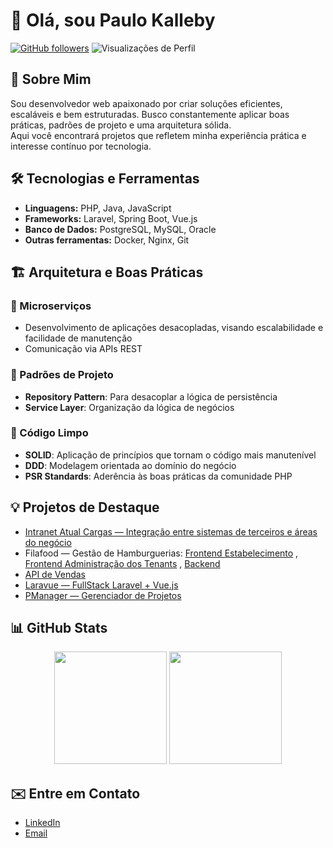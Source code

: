 # 👋 Olá, sou Paulo Kalleby

[![GitHub followers](https://img.shields.io/github/followers/paulokalleby?label=Seguidores&style=social)](https://github.com/paulokalleby)
![Visualizações de Perfil](https://komarev.com/ghpvc/?username=paulokalleby&color=blue)

## 🚀 Sobre Mim
Sou desenvolvedor web apaixonado por criar soluções eficientes, escaláveis e bem estruturadas. Busco constantemente aplicar boas práticas, padrões de projeto e uma arquitetura sólida.  
Aqui você encontrará projetos que refletem minha experiência prática e interesse contínuo por tecnologia.

## 🛠️ Tecnologias e Ferramentas
- **Linguagens:** PHP, Java, JavaScript  
- **Frameworks:** Laravel, Spring Boot, Vue.js  
- **Banco de Dados:** PostgreSQL, MySQL, Oracle  
- **Outras ferramentas:** Docker, Nginx, Git

## 🏗 Arquitetura e Boas Práticas

### 🔹 Microserviços
- Desenvolvimento de aplicações desacopladas, visando escalabilidade e facilidade de manutenção  
- Comunicação via APIs REST

### 🔹 Padrões de Projeto
- **Repository Pattern**: Para desacoplar a lógica de persistência  
- **Service Layer**: Organização da lógica de negócios  

### 🔹 Código Limpo
- **SOLID**: Aplicação de princípios que tornam o código mais manutenível  
- **DDD**: Modelagem orientada ao domínio do negócio  
- **PSR Standards**: Aderência às boas práticas da comunidade PHP

## 💡 Projetos de Destaque
- [Intranet Atual Cargas — Integração entre sistemas de terceiros e áreas do negócio](https://intranet.atualcargastech.com.br)  
- Filafood — Gestão de Hamburguerias:
  [Frontend Estabelecimento](https://filafood.com.br) ,
  [Frontend Administração dos Tenants](https://admin.filafood.com.br) ,
  [Backend](https://api.filafood.com.br/docs/api) 
- [API de Vendas](https://github.com/paulokalleby/api-vendas)  
- [Laravue — FullStack Laravel + Vue.js](https://github.com/paulokalleby/laravue)  
- [PManager — Gerenciador de Projetos](https://github.com/paulokalleby/pmanager)

## 📊 GitHub Stats

<div align="center">
  <img height="180em" src="https://github-readme-stats.vercel.app/api?username=paulokalleby&show_icons=true&theme=radical" />
  <img height="180em" src="https://github-readme-stats.vercel.app/api/top-langs/?username=paulokalleby&layout=compact&theme=radical" />
</div>

## ✉️ Entre em Contato
- [LinkedIn](https://www.linkedin.com/in/paulokalleby)  
- [Email](mailto:paulo.devweb@gmail.com)
